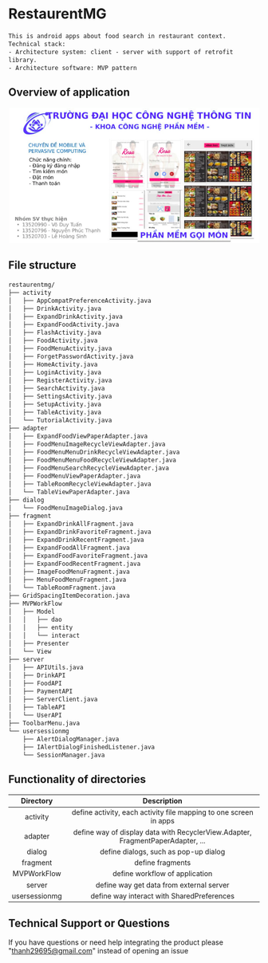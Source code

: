# RestaurentMG
```text
This is android apps about food search in restaurant context.
Technical stack:
- Architecture system: client - server with support of retrofit library.
- Architecture software: MVP pattern
```

## Overview of application
![overview of application](callfood.png)

## File structure
```text
restaurentmg/
├── activity
│   ├── AppCompatPreferenceActivity.java
│   ├── DrinkActivity.java
│   ├── ExpandDrinkActivity.java
│   ├── ExpandFoodActivity.java
│   ├── FlashActivity.java
│   ├── FoodActivity.java
│   ├── FoodMenuActivity.java
│   ├── ForgetPasswordActivity.java
│   ├── HomeActivity.java
│   ├── LoginActivity.java
│   ├── RegisterActivity.java
│   ├── SearchActivity.java
│   ├── SettingsActivity.java
│   ├── SetupActivity.java
│   ├── TableActivity.java
│   └── TutorialActivity.java
├── adapter
│   ├── ExpandFoodViewPaperAdapter.java
│   ├── FoodMenuImageRecycleViewAdapter.java
│   ├── FoodMenuMenuDrinkRecycleViewAdapter.java
│   ├── FoodMenuMenuFoodRecycleViewAdapter.java
│   ├── FoodMenuSearchRecycleViewAdapter.java
│   ├── FoodMenuViewPaperAdapter.java
│   ├── TableRoomRecycleViewAdapter.java
│   └── TableViewPaperAdapter.java
├── dialog
│   └── FoodMenuImageDialog.java
├── fragment
│   ├── ExpandDrinkAllFragment.java
│   ├── ExpandDrinkFavoriteFragment.java
│   ├── ExpandDrinkRecentFragment.java
│   ├── ExpandFoodAllFragment.java
│   ├── ExpandFoodFavoriteFragment.java
│   ├── ExpandFoodRecentFragment.java
│   ├── ImageFoodMenuFragment.java
│   ├── MenuFoodMenuFragment.java
│   └── TableRoomFragment.java
├── GridSpacingItemDecoration.java
├── MVPWorkFlow
│   ├── Model
│   │   ├── dao
│   │   ├── entity
│   │   └── interact
│   ├── Presenter
│   └── View
├── server
│   ├── APIUtils.java
│   ├── DrinkAPI
│   ├── FoodAPI
│   ├── PaymentAPI
│   ├── ServerClient.java
│   ├── TableAPI
│   └── UserAPI
├── ToolbarMenu.java
└── usersessionmg
    ├── AlertDialogManager.java
    ├── IAlertDialogFinishedListener.java
    └── SessionManager.java
```

## Functionality of directories
| Directory | Description |
| :---: | :---: |
| activity | define activity, each activity file mapping to one screen in apps |
| adapter | define way of display data with RecyclerView.Adapter, FragmentPaperAdapter, ...  |
| dialog|  define dialogs, such as pop-up dialog|
| fragment|  define fragments|
|MVPWorkFlow| define workflow of application  |
|server|  define way get data from external server|
|usersessionmg| define way interact with SharedPreferences  |
## Technical Support or Questions
If you have questions or need help integrating the product please "thanh29695@gmail.com" instead of opening an issue
